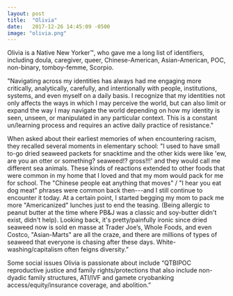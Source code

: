 ```yaml
---
layout: post
title:  "Olivia"
date:   2017-12-26 14:45:09 -0500
image: "olivia.png"
---
```


Olivia is a Native New Yorker™, who gave me a long list of identifiers, including doula, caregiver, queer, Chinese-American, Asian-American, POC, non-binary, tomboy-femme, Scorpio.

"Navigating across my identities has always had me engaging more critically, analytically, carefully, and intentionally with people, institutions, systems, and even myself on a daily basis. I recognize that my identities not only affects the ways in which I may perceive the world, but can also limit or expand the way I may navigate the world depending on how my identity is seen, unseen, or manipulated in any particular context. This is a constant un/learning process and requires an active daily practice of resistance."

When asked about their earliest memories of when encountering racism, they recalled several moments in elementary school: "I used to have small to-go dried seaweed packets for snacktime and the other kids were like 'ew, are you an otter or something? seaweed!? gross!!!' and they would call me different sea animals. These kinds of reactions extended to other foods that were common in my home that I loved and that my mom would pack for me for school. The "Chinese people eat anything that moves" / "I hear you eat dog meat" phrases were common back then---and I still continue to encounter it today. At a certain point, I started begging my mom to pack me more "Americanized" lunches just to end the teasing. (Being allergic to peanut butter at the time where PB&J was a classic and soy-butter didn't exist, didn't help). Looking back, it's pretty/painfully ironic since dried seaweed now is sold en masse at Trader Joe’s, Whole Foods, and even Costco, "Asian-Marts" are all the craze, and there are millions of types of seaweed that everyone is chasing after these days. White-washing/capitalism often feigns diversity.”

Some social issues Olivia is passionate about include “QTBIPOC reproductive justice and family rights/protections that also include non-dyadic family structures, ATI/IVF and gamete cryobanking access/equity/insurance coverage, and abolition.”
